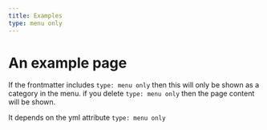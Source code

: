 ```yaml
---
title: Examples
type: menu only
---
```


# An example page
If the frontmatter includes `type: menu only` then this will only be shown as a category in the menu.
if you delete `type: menu only` then the page content will be shown.

It depends on the yml attribute `type: menu only`
